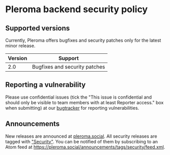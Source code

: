 # Pleroma backend security policy

## Supported versions

Currently, Pleroma offers bugfixes and security patches only for the latest minor release.

| Version | Support 
|---------| --------
| 2.0     | Bugfixes and security patches

## Reporting a vulnerability

Please use confidential issues (tick the "This issue is confidential and should only be visible to team members with at least Reporter access." box when submitting) at our [bugtracker](https://git.pleroma.social/pleroma/pleroma/-/issues/new) for reporting vulnerabilities.
## Announcements

New releases are announced at [pleroma.social](https://pleroma.social/announcements/). All security releases are tagged with ["Security"](https://pleroma.social/announcements/tags/security/). You can be notified of them by subscribing to an Atom feed at <https://pleroma.social/announcements/tags/security/feed.xml>. 
